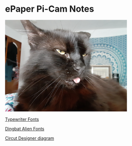 # ePaper Pi-Cam Notes  

<img src='https://github.com/Yikes-Cyborg-Run/ePaper-Pi-Cam/blob/main/Resources/Claude.jpg' width='400'>

[Typewriter Fonts](https://www.dafont.com/theme.php?cat=113)

[Dingbat Alien Fonts](https://www.dafont.com/theme.php?cat=701)

[Circut Designer diagram](https://app.cirkitdesigner.com/project/d28ef6a1-0fe4-4ffe-82af-59cbab05e6b5)
